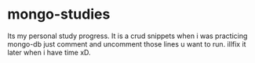 # mongo-studies
Its my personal study progress. It is a crud snippets when i was practicing mongo-db just comment and uncomment those lines u want to run. illfix it later when i have time xD.
